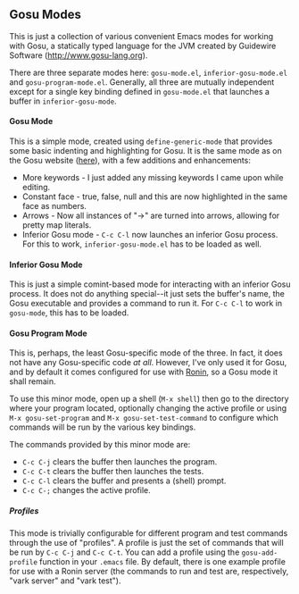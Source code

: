 ## Gosu Modes

This is just a collection of various convenient Emacs modes for working with Gosu, a statically typed language for the JVM created by Guidewire Software (http://www.gosu-lang.org).

There are three separate modes here: `gosu-mode.el`, `inferior-gosu-mode.el` and `gosu-program-mode.el`. Generally, all three are mutually independent except for a single key binding defined in `gosu-mode.el` that launches a buffer in `inferior-gosu-mode`.

#### Gosu Mode

This is a simple mode, created using `define-generic-mode` that provides some basic indenting and highlighting for Gosu. It is the same mode as on the Gosu website ([here](http://www.gosu-lang.org/downloads/gosu-emacs.el)), with a few additions and enhancements:

 * More keywords - I just added any missing keywords I came upon while editing.
 * Constant face - true, false, null and this are now highlighted in the same face as numbers.
 * Arrows - Now all instances of "->" are turned into arrows, allowing for pretty map literals.
 * Inferior Gosu mode - `C-c C-l` now launches an inferior Gosu process. For this to work, `inferior-gosu-mode.el` has to be loaded as well.

#### Inferior Gosu Mode

This is just a simple comint-based mode for interacting with an inferior Gosu process. It does not do anything special--it just sets the buffer's name, the Gosu executable and provides a command to run it. For `C-c C-l` to work in `gosu-mode`, this has to be loaded.

#### Gosu Program Mode

This is, perhaps, the least Gosu-specific mode of the three. In fact, it does not have any Gosu-specific code _at all_. However, I've only used it for Gosu, and by default it comes configured for use with [Ronin](http://ronin-web.org), so a Gosu mode it shall remain.

To use this minor mode, open up a shell (`M-x shell`) then go to the directory where your program located, optionally changing the active profile or using `M-x gosu-set-program` and `M-x gosu-set-test-command` to configure which commands will be run by the various key bindings.

The commands provided by this minor mode are:

 * `C-c C-j` clears the buffer then launches the program.
 * `C-c C-t` clears the buffer then launches the tests.
 * `C-c C-l` clears the buffer and presents a (shell) prompt.
 * `C-c C-;` changes the active profile.

##### Profiles

This mode is trivially configurable for different program and test commands through the use of "profiles". A profile is just the set of commands that will be run by `C-c C-j` and `C-c C-t`. You can add a profile using the `gosu-add-profile` function in your `.emacs` file. By default, there is one example profile for use with a Ronin server (the commands to run and test are, respectively, "vark server" and "vark test").
